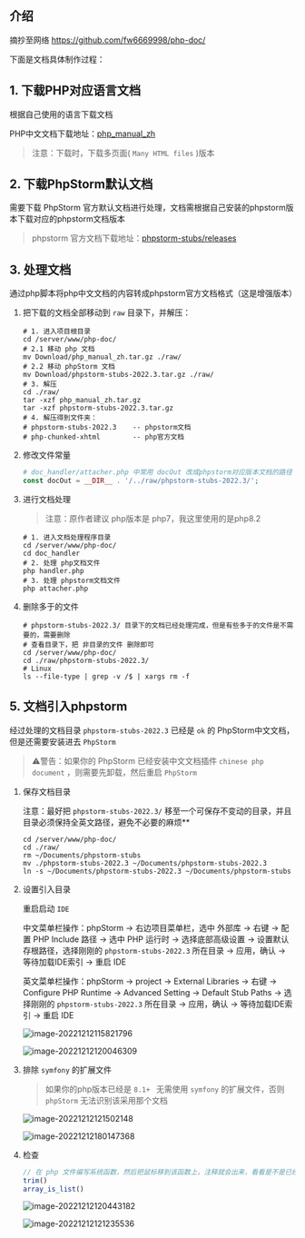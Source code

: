 ## 介绍

摘抄至网络 https://github.com/fw6669998/php-doc/

下面是文档具体制作过程：

## 1. 下载PHP对应语言文档

根据自己使用的语言下载文档

PHP中文文档下载地址：[php_manual_zh](https://www.php.net/distributions/manual/php_manual_zh.tar.gz)

> 注意：下载时，下载多页面( `Many HTML files` )版本

## 2. 下载PhpStorm默认文档

需要下载 PhpStorm 官方默认文档进行处理，文档需根据自己安装的phpstorm版本下载对应的phpstorm文档版本

> phpstorm 官方文档下载地址：[phpstorm-stubs/releases](https://github.com/JetBrains/phpstorm-stubs/releases)

## 3. 处理文档

通过php脚本将php中文文档的内容转成phpstorm官方文档格式（这是增强版本）

1. 把下载的文档全部移动到 `raw` 目录下，并解压：

   ```shell
   # 1. 进入项目根目录
   cd /server/www/php-doc/
   # 2.1 移动 php 文档
   mv Download/php_manual_zh.tar.gz ./raw/
   # 2.2 移动 phpStorm 文档
   mv Download/phpstorm-stubs-2022.3.tar.gz ./raw/
   # 3. 解压
   cd ./raw/
   tar -xzf php_manual_zh.tar.gz
   tar -xzf phpstorm-stubs-2022.3.tar.gz
   # 4. 解压得到文件夹：
   # phpstorm-stubs-2022.3    -- phpstorm文档
   # php-chunked-xhtml        -- php官方文档
   ```

2. 修改文件常量

   ```php
   # doc_handler/attacher.php 中常用 docOut 改成phpstorm对应版本文档的路径
   const docOut = __DIR__ . '/../raw/phpstorm-stubs-2022.3/';
   ```

3. 进行文档处理

   > 注意：原作者建议 php版本是 php7，我这里使用的是php8.2

   ```shell
   # 1. 进入文档处理程序目录
   cd /server/www/php-doc/
   cd doc_handler
   # 2. 处理 php文档文件
   php handler.php
   # 3. 处理 phpstorm文档文件 
   php attacher.php
   ```

4. 删除多于的文件

   ```shell
   # phpstorm-stubs-2022.3/ 目录下的文档已经处理完成，但是有些多于的文件是不需要的，需要删除
   # 查看目录下，把 非目录的文件 删除即可
   cd /server/www/php-doc/
   cd ./raw/phpstorm-stubs-2022.3/
   # Linux
   ls --file-type | grep -v /$ | xargs rm -f
   ```

## 5. 文档引入phpstorm

经过处理的文档目录 `phpstorm-stubs-2022.3` 已经是 `ok` 的 PhpStorm中文文档，但是还需要安装进去 `PhpStorm`

> ⚠️警告：如果你的 PhpStorm 已经安装中文文档插件 `chinese php document` ，则需要先卸载，然后重启 `PhpStorm`

1. 保存文档目录

   注意：最好把 `phpstorm-stubs-2022.3/` 移至一个可保存不变动的目录，并且目录必须保持全英文路径，避免不必要的麻烦**

   ```shell
   cd /server/www/php-doc/
   cd ./raw/
   rm ~/Documents/phpstorm-stubs
   mv ./phpstorm-stubs-2022.3 ~/Documents/phpstorm-stubs-2022.3
   ln -s ~/Documents/phpstorm-stubs-2022.3 ~/Documents/phpstorm-stubs
   ```

2. 设置引入目录

   重启启动 `IDE`

   中文菜单栏操作：phpStorm -> 右边项目菜单栏，选中 外部库 -> 右键 -> 配置 PHP Include 路径 -> 选中 PHP 运行时 ->
   选择底部高级设置 ->  设置默认存根路径，选择刚刚的 `phpstorm-stubs-2022.3` 所在目录 -> 应用，确认 -> 等待加载IDE索引 ->
   重启 IDE

   英文菜单栏操作：phpStorm -> project -> External Libraries -> 右键 -> Configure PHP Runtime -> Advanced Setting ->
   Default Stub Paths -> 选择刚刚的 `phpstorm-stubs-2022.3` 所在目录 -> 应用，确认 -> 等待加载IDE索引 -> 重启 IDE

   ![image-20221212115821796](README.assets/image-20221212115821796.png)

   ![image-20221212120046309](README.assets/image-20221212120046309.png)

3. 排除 `symfony` 的扩展文件

   > 如果你的php版本已经是 `8.1+ ` 无需使用 `symfony` 的扩展文件，否则 `phpStorm` 无法识别该采用那个文档

   ![image-20221212121502148](README.assets/image-20221212121502148.png)

   ![image-20221212180147368](README.assets/image-20221212180147368.png)

3. 检查

   ```php
   // 在 php 文件编写系统函数，然后把鼠标移到该函数上，注释就会出来，看看是不是已经是中文版本文档
   trim()
   array_is_list()
   ```

   ![image-20221212120443182](README.assets/image-20221212120443182.png)

   ![image-20221212121235536](README.assets/image-20221212121235536.png)
   
   
